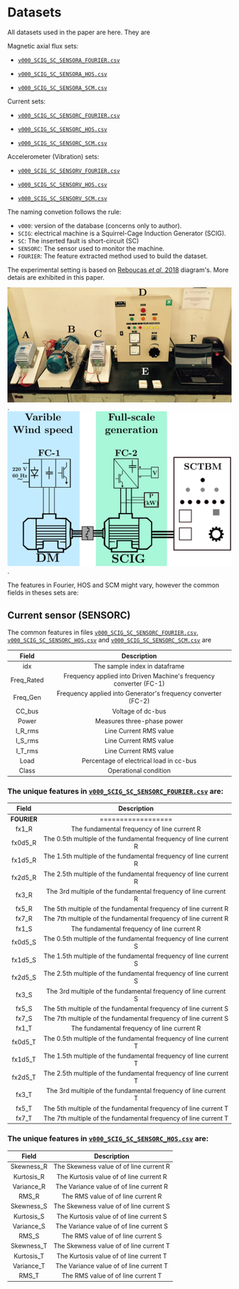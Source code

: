 Datasets
===

All datasets used in the paper are here. They are

Magnetic axial flux sets:

- [`v000_SCIG_SC_SENSORA_FOURIER.csv`](v000_SCIG_SC_SENSORA_FOURIER.csv)

- [`v000_SCIG_SC_SENSORA_HOS.csv`](v000_SCIG_SC_SENSORA_HOS.csv)

- [`v000_SCIG_SC_SENSORA_SCM.csv`](v000_SCIG_SC_SENSORA_SCM.csv)

Current sets:

- [`v000_SCIG_SC_SENSORC_FOURIER.csv`](v000_SCIG_SC_SENSORC_FOURIER.csv)

- [`v000_SCIG_SC_SENSORC_HOS.csv`](v000_SCIG_SC_SENSORC_HOS.csv)

- [`v000_SCIG_SC_SENSORC_SCM.csv`](v000_SCIG_SC_SENSORC_SCM.csv)

Accelerometer (Vibration) sets:

- [`v000_SCIG_SC_SENSORV_FOURIER.csv`](v000_SCIG_SC_SENSORV_FOURIER.csv)

- [`v000_SCIG_SC_SENSORV_HOS.csv`](v000_SCIG_SC_SENSORV_HOS.csv)

- [`v000_SCIG_SC_SENSORV_SCM.csv`](v000_SCIG_SC_SENSORV_SCM.csv)


The naming convetion follows the rule:

- `v000`: version of the database (concerns only to author).
- `SCIG`: electrical machine is a Squirrel-Cage Induction Generator (SCIG).
- `SC`: The inserted fault is short-circuit (SC)
- `SENSORC`: The sensor used to monitor the machine. 
- `FOURIER`: The feature extracted method used to build the dataset.

The experimental setting is based on [Reboucas *et al*, 2018](https://www.sciencedirect.com/science/article/pii/S0045790618307584) diagram's. More detais are exhibited in this paper.

![Bench](figs/bench.png). 
![Diagram](figs/diagram.png). 


The features in Fourier, HOS and SCM might vary, however the common fields in theses sets are:

## Current sensor (SENSORC)

The common features in files [`v000_SCIG_SC_SENSORC_FOURIER.csv`](v000_SCIG_SC_SENSORC_FOURIER.csv), [`v000_SCIG_SC_SENSORC_HOS.csv`](v000_SCIG_SC_SENSORC_HOS.csv) and [`v000_SCIG_SC_SENSORC_SCM.csv`](v000_SCIG_SC_SENSORC_SCM.csv) are


|    Field   | Description |
|:----------:|:-----------:|
| idx        |    The sample index in dataframe         |
| Freq_Rated |  Frequency applied into Driven Machine's frequency converter (FC-1)             |
| Freq_Gen   |  Frequency applied into Generator's frequency converter (FC-2)           |
| CC_bus     |  Voltage of dc-bus           |
| Power      |  Measures three-phase power           |
| I_R_rms    |  Line Current RMS value           |
| I_S_rms    |  Line Current RMS value           |
| I_T_rms    |  Line Current RMS value           |
| Load       |  Percentage of electrical load in cc-bus           |
| Class      |  Operational condition           |


### The unique features in [`v000_SCIG_SC_SENSORC_FOURIER.csv`](v000_SCIG_SC_SENSORC_FOURIER.csv) are:


|    Field   | Description |
|:----------:|:-----------:|
| **FOURIER** | ==================|
| fx1_R      | The fundamental frequency of line current R         |
| fx0d5_R    | The 0.5th multiple of the fundamental frequency  of line current R  |
| fx1d5_R    | The 1.5th multiple of the fundamental frequency  of line current R             |
| fx2d5_R    |   The 2.5th multiple of the fundamental frequency of line current R            |
| fx3_R      |  The 3rd multiple of the fundamental frequency of line current R             |
| fx5_R      |   The 5th multiple of the fundamental frequency of line current R            |
| fx7_R      |    The 7th multiple of the fundamental frequency of line current R   |
| fx1_S      | The fundamental frequency of line current R         |
| fx0d5_S    | The 0.5th multiple of the fundamental frequency  of line current S  |
| fx1d5_S    | The 1.5th multiple of the fundamental frequency  of line current S             |
| fx2d5_S    |   The 2.5th multiple of the fundamental frequency of line current S            |
| fx3_S      |  The 3rd multiple of the fundamental frequency of line current S             |
| fx5_S      |   The 5th multiple of the fundamental frequency of line current S            |
| fx7_S      |    The 7th multiple of the fundamental frequency of line current S   |
| fx1_T      | The fundamental frequency of line current R         |
| fx0d5_T    | The 0.5th multiple of the fundamental frequency  of line current T  |
| fx1d5_T    | The 1.5th multiple of the fundamental frequency  of line current T             |
| fx2d5_T    |   The 2.5th multiple of the fundamental frequency of line current T            |
| fx3_T      |  The 3rd multiple of the fundamental frequency of line current T             |
| fx5_T      |   The 5th multiple of the fundamental frequency of line current T            |
| fx7_T      |    The 7th multiple of the fundamental frequency of line current T   |


### The unique features in [`v000_SCIG_SC_SENSORC_HOS.csv`](v000_SCIG_SC_SENSORC_HOS.csv) are:


|    Field   | Description |
|:----------:|:-----------:|
| Skewness_R      | The Skewness value of of line current R         |
| Kurtosis_R    |The Kurtosis value of of line current R           |
| Variance_R    | The Variance value of of line current R                      |
| RMS_R    |   The RMS value of of line current R                   |
| Skewness_S      | The Skewness value of of line current S         |
| Kurtosis_S    |The Kurtosis value of of line current S           |
| Variance_S    | The Variance value of of line current S                      |
| RMS_S    |   The RMS value of of line current S                   |
| Skewness_T      | The Skewness value of of line current T         |
| Kurtosis_T    |The Kurtosis value of of line current T           |
| Variance_T    | The Variance value of of line current T                      |
| RMS_T    |   The RMS value of of line current T            |